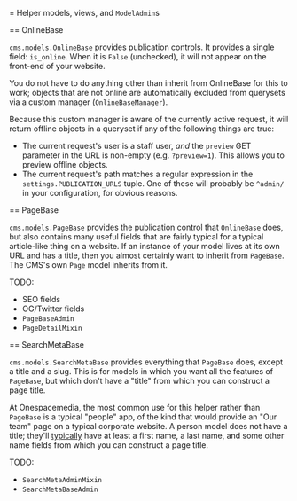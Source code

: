 = Helper models, views, and `ModelAdmin`s

== OnlineBase

`cms.models.OnlineBase` provides publication controls. It provides a single field: `is_online`. When it is `False` (unchecked), it will not appear on the front-end of your website.

You do not have to do anything other than inherit from OnlineBase for this to work; objects that are not online are automatically excluded from querysets via a custom manager (`OnlineBaseManager`).

Because this custom manager is aware of the currently active request, it will return offline objects in a queryset if any of the following things are true:

* The current request's user is a staff user, _and_ the `preview` GET parameter in the URL is non-empty (e.g. `?preview=1`). This allows you to preview offline objects.
* The current request's path matches a regular expression in the `settings.PUBLICATION_URLS` tuple. One of these will probably be `^admin/` in your configuration, for obvious reasons.

== PageBase

`cms.models.PageBase` provides the publication control that `OnlineBase` does, but also contains many useful fields that are fairly typical for a typical article-like thing on a website. If an instance of your model lives at its own URL and has a title, then you almost certainly want to inherit from `PageBase`. The CMS's own `Page` model inherits from it.

TODO:
* SEO fields
* OG/Twitter fields
* `PageBaseAdmin`
* `PageDetailMixin`

== SearchMetaBase

`cms.models.SearchMetaBase` provides everything that `PageBase` does, except a title and a slug. This is for models in which you want all the features of `PageBase`, but which don't have a "title" from which you can construct a page title.

At Onespacemedia, the most common use for this helper rather than `PageBase` is a typical "people" app, of the kind that would provide an "Our team" page on a typical corporate website. A person model does not have a title; they'll [typically](https://www.kalzumeus.com/2010/06/17/falsehoods-programmers-believe-about-names/) have at least a first name, a last name, and some other name fields from which you can construct a page title.

TODO:
* `SearchMetaAdminMixin`
* `SearchMetaBaseAdmin`

